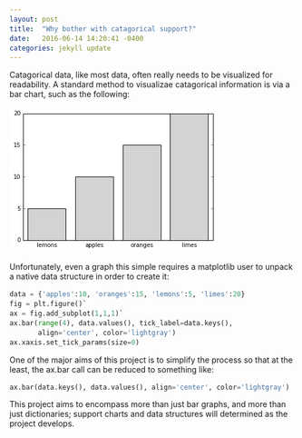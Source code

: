 ```yaml
---
layout: post
title:  "Why bother with catagorical support?"
date:   2016-06-14 14:20:41 -0400
categories: jekyll update
---
```


Catagorical data, like most data, often really needs to be visualized for readability. 
A standard method to visualizae catagorical information is via a bar chart, such as the following:

![Image](https://raw.githubusercontent.com/story645/story645.github.io/master/_posts/_figs/bar.png)


Unfortunately, even a graph this simple requires a matplotlib user to unpack a native data structure in order to create it:

```python
data = {'apples':10, 'oranges':15, 'lemons':5, 'limes':20}
fig = plt.figure()`
ax = fig.add_subplot(1,1,1)`
ax.bar(range(4), data.values(), tick_label=data.keys(),
       align='center', color='lightgray')
ax.xaxis.set_tick_params(size=0)
```

One of the major aims of this project is to simplify the process so that at the least, the ax.bar call can be reduced to something like: 

```python
ax.bar(data.keys(), data.values(), align='center', color='lightgray')
```

This project aims to encompass more than just bar graphs, and more than just dictionaries; support charts and data structures will determined as the project develops.
